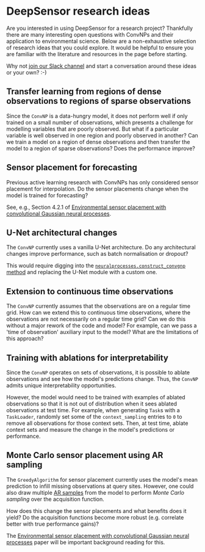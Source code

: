 # DeepSensor research ideas

Are you interested in using DeepSensor for a research project?
Thankfully there are many interesting open questions with ConvNPs and their application
to environmental science.
Below are a non-exhaustive selection of research ideas that you could explore.
It would be helpful to ensure you are familiar with the literature and
resources in the [](resources.md) page before starting.

Why not [join our Slack channel](https://docs.google.com/forms/d/e/1FAIpQLScsI8EiXDdSfn1huMp1vj5JAxi9NIeYLljbEUlMceZvwVpugw/viewform)
and start a conversation around these ideas or your own? :-)

## Transfer learning from regions of dense observations to regions of sparse observations

Since the `ConvNP` is a data-hungry model, it does not perform well if only trained on a
small number of observations, which presents a challenge for modelling variables that
are poorly observed.
But what if a particular variable is well observed in one region and poorly observed in another?
Can we train a model on a region of dense observations and then transfer the model to a region
of sparse observations?
Does the performance improve?

## Sensor placement for forecasting

Previous active learning research with ConvNPs has only considered sensor placement for interpolation.
Do the sensor placements change when the model is trained for forecasting?

See, e.g., Section 4.2.1 of [Environmental sensor placement with convolutional Gaussian neural processes](https://doi.org/10.1017/eds.2023.22).

## U-Net architectural changes

The `ConvNP` currently uses a vanilla U-Net architecture.
Do any architectural changes improve performance, such as batch normalisation or dropout?

This would require digging into the [`neuralprocesses.construct_convgnp` method](https://github.com/wesselb/neuralprocesses/blob/f20572ba480c1279ad5fb66dbb89cbc73a0171c7/neuralprocesses/architectures/convgnp.py#L97)
and replacing the U-Net module with a custom one.

## Extension to continuous time observations

The `ConvNP` currently assumes that the observations are on a regular time grid.
How can we extend this to continuous time observations, where the observations are not necessarily
on a regular time grid?
Can we do this without a major rework of the code and model?
For example, can we pass a 'time of observation' auxiliary input to the model?
What are the limitations of this approach?

## Training with ablations for interpretability

Since the `ConvNP` operates on sets of observations, it is possible to ablate observations
and see how the model's predictions change.
Thus, the `ConvNP` admits unique interpretability opportunities.

However, the model would need to be trained with examples of ablated observations so that it
is not out of distribution when it sees ablated observations at test time.
For example, when generating `Task`s with a `TaskLoader`, randomly set some of the
`context_sampling` entries to `0` to remove all observations for those context sets.
Then, at test time, ablate context sets and measure the change in the model's predictions
or performance.

## Monte Carlo sensor placement using AR sampling

The `GreedyAlgorithm` for sensor placement currently uses the model's mean prediction
to infill missing observations at query sites.
However, one could also draw multiple [AR samples](user-guide/prediction.ipynb)
from the model to perform *Monte Carlo sampling* over the acquisition function.

How does this change the sensor placements and what benefits does it yield?
Do the acquisition functions become more robust (e.g. correlate better with
true performance gains)?

The [Environmental sensor placement with convolutional Gaussian neural processes](https://doi.org/10.1017/eds.2023.22)
paper will be important background reading for this.
